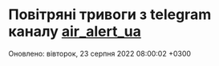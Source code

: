 # Повітряні тривоги з telegram каналу [air_alert_ua](https://t.me/air_alert_ua)

Оновлено:
вівторок, 23 серпня 2022 08:00:02 +0300
